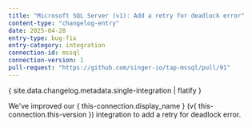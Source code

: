 ```yaml
---
title: "Microsoft SQL Server (v1): Add a retry for deadlock error"
content-type: "changelog-entry"
date: 2025-04-28
entry-type: bug-fix
entry-category: integration
connection-id: mssql
connection-version: 1
pull-request: "https://github.com/singer-io/tap-mssql/pull/91"
---
```

{ site.data.changelog.metadata.single-integration | flatify }

We've improved our { this-connection.display_name } (v{ this-connection.this-version }) integration to add a retry for deadlock error.